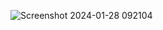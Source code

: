 ![Screenshot 2024-01-28 092104](https://github.com/krizhnaa/Personal-Namecard-Website/assets/86138069/10e0fc23-fffe-476b-931a-c06a8f541bdd)
